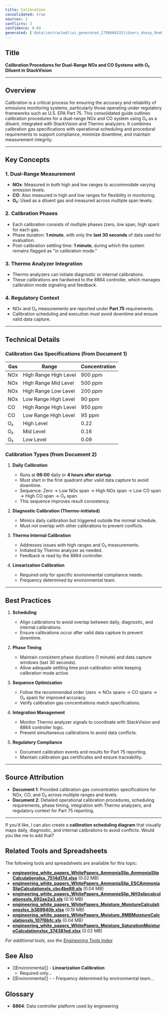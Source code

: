 ```yaml
---
title: Calibration
consolidated: true
sources: 2
conflicts: 3
confidence: 0.60
generated: ['data\\extracted\\ui_generated_1758664533\\Users_dnovy_OneDrive-ESC_TrainingMaterials_5_Calibrations_CalibrationActivityBottlesxlsx_4c681ef1.md', 'data\\extracted\\ui_generated_1758664533\\Users_dnovy_OneDrive-ESC_TrainingMaterials_5_Calibrations_CalibrationsActivityCustomerdocx_242035cd.md']  # This would be a timestamp
---
```


## Title  
**Calibration Procedures for Dual-Range NOx and CO Systems with O₂ Diluent in StackVision**

---

## Overview  
Calibration is a critical process for ensuring the accuracy and reliability of emissions monitoring systems, particularly those operating under regulatory frameworks such as U.S. EPA Part 75. This consolidated guide outlines calibration procedures for a dual-range NOx and CO system using O₂ as a diluent, integrated with StackVision and Thermo analyzers. It combines calibration gas specifications with operational scheduling and procedural requirements to support compliance, minimize downtime, and maintain measurement integrity.

---

## Key Concepts  

### 1. **Dual-Range Measurement**  
- **NOx**: Measured in both high and low ranges to accommodate varying emission levels.  
- **CO**: Also measured in high and low ranges for flexibility in monitoring.  
- **O₂**: Used as a diluent gas and measured across multiple span levels.

### 2. **Calibration Phases**  
- Each calibration consists of multiple phases (zero, low span, high span) for each gas.  
- Phase duration: **1 minute**, with only the **last 30 seconds** of data used for evaluation.  
- Post-calibration settling time: **1 minute**, during which the system remains flagged as "in calibration mode."

### 3. **Thermo Analyzer Integration**  
- Thermo analyzers can initiate diagnostic or internal calibrations.  
- These calibrations are hardwired to the 8864 controller, which manages calibration mode signaling and feedback.

### 4. **Regulatory Context**  
- NOx and O₂ measurements are reported under **Part 75** requirements.  
- Calibration scheduling and execution must avoid downtime and ensure valid data capture.

---

## Technical Details  

### Calibration Gas Specifications (from Document 1)  
| Gas | Range | Concentration |
|-----|-------|---------------|
| NOx | High Range High Level | 900 ppm |
| NOx | High Range Mid Level  | 500 ppm |
| NOx | High Range Low Level  | 200 ppm |
| NOx | Low Range High Level  | 90 ppm  |
| CO  | High Range High Level | 950 ppm |
| CO  | Low Range High Level  | 95 ppm  |
| O₂  | High Level            | 0.22    |
| O₂  | Mid Level             | 0.16    |
| O₂  | Low Level             | 0.09    |

### Calibration Types (from Document 2)  
1. **Daily Calibration**  
   - Runs at **06:00** daily or **4 hours after startup**.  
   - Must start in the first quadrant after valid data capture to avoid downtime.  
   - Sequence: Zero → Low NOx span → High NOx span → Low CO span → High CO span → O₂ span.  
   - This sequence improves result consistency.

2. **Diagnostic Calibration (Thermo-initiated)**  
   - Mimics daily calibration but triggered outside the normal schedule.  
   - Must not overlap with other calibrations to prevent conflicts.

3. **Thermo Internal Calibration**  
   - Addresses issues with high ranges and O₂ measurements.  
   - Initiated by Thermo analyzer as needed.  
   - Feedback is read by the 8864 controller.

4. **Linearization Calibration**  
   - Required only for specific environmental compliance needs.  
   - Frequency determined by environmental team.

---

## Best Practices  

1. **Scheduling**  
   - Align calibrations to avoid overlap between daily, diagnostic, and internal calibrations.  
   - Ensure calibrations occur after valid data capture to prevent downtime.

2. **Phase Timing**  
   - Maintain consistent phase durations (1 minute) and data capture windows (last 30 seconds).  
   - Allow adequate settling time post-calibration while keeping calibration mode active.

3. **Sequence Optimization**  
   - Follow the recommended order (zero → NOx spans → CO spans → O₂ span) for improved accuracy.  
   - Verify calibration gas concentrations match specifications.

4. **Integration Management**  
   - Monitor Thermo analyzer signals to coordinate with StackVision and 8864 controller logic.  
   - Prevent simultaneous calibrations to avoid data conflicts.

5. **Regulatory Compliance**  
   - Document calibration events and results for Part 75 reporting.  
   - Maintain calibration gas certificates and ensure traceability.

---

## Source Attribution  

- **Document 1**: Provided calibration gas concentration specifications for NOx, CO, and O₂ across multiple ranges and levels.  
- **Document 2**: Detailed operational calibration procedures, scheduling requirements, phase timing, integration with Thermo analyzers, and regulatory context for Part 75 reporting.

---

If you’d like, I can also create a **calibration scheduling diagram** that visually maps daily, diagnostic, and internal calibrations to avoid conflicts. Would you like me to add that?

## Related Tools and Spreadsheets

The following tools and spreadsheets are available for this topic:

- **[engineering_white_papers_WhitePapers_AmmoniaSlip_AmmoniaSlipCalculationxlsx_7514d17d.xlsx](../tools/engineering_white_papers_WhitePapers_AmmoniaSlip_AmmoniaSlipCalculationxlsx_7514d17d.xlsx)** (0.02 MB)
- **[engineering_white_papers_WhitePapers_AmmoniaSlip_ESCAmmoniaSlipCalculationxls_cbc4be89.xls](../tools/engineering_white_papers_WhitePapers_AmmoniaSlip_ESCAmmoniaSlipCalculationxls_cbc4be89.xls)** (0.04 MB)
- **[engineering_white_papers_WhitePapers_AmmoniaSlip_NH3slipcalculationsxls_692ae2a3.xls](../tools/engineering_white_papers_WhitePapers_AmmoniaSlip_NH3slipcalculationsxls_692ae2a3.xls)** (0.10 MB)
- **[engineering_white_papers_WhitePapers_Moisture_MoistureCalculationsxlsx_b389940b.xlsx](../tools/engineering_white_papers_WhitePapers_Moisture_MoistureCalculationsxlsx_b389940b.xlsx)** (0.19 MB)
- **[engineering_white_papers_WhitePapers_Moisture_RMBMoistureCalculationxls_107f6bfc.xls](../tools/engineering_white_papers_WhitePapers_Moisture_RMBMoistureCalculationxls_107f6bfc.xls)** (0.04 MB)
- **[engineering_white_papers_WhitePapers_Moisture_SaturationMoistureCalculationxlsx_374381ed.xlsx](../tools/engineering_white_papers_WhitePapers_Moisture_SaturationMoistureCalculationxlsx_374381ed.xlsx)** (0.02 MB)

*For additional tools, see the [Engineering Tools Index](../tools/README.md)*

## See Also

- [[Environmental]] - **Linearization Calibration**  
   - Required only...
- [[Environmental]] - - Frequency determined by environmental team...


## Glossary

- **8864**: Data controller platform used by engineering
